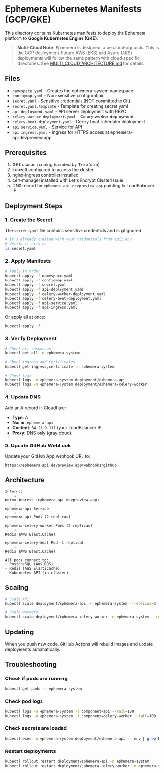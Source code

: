 # Ephemera Kubernetes Manifests (GCP/GKE)

This directory contains Kubernetes manifests to deploy the Ephemera platform to **Google Kubernetes Engine (GKE)**.

> **Multi-Cloud Note**: Ephemera is designed to be cloud-agnostic. This is the GCP deployment.
> Future AWS (EKS) and Azure (AKS) deployments will follow the same pattern with cloud-specific directories.
> See [MULTI_CLOUD_ARCHITECTURE.md](../../../MULTI_CLOUD_ARCHITECTURE.md) for details.

## Files

- `namespace.yaml` - Creates the ephemera-system namespace
- `configmap.yaml` - Non-sensitive configuration
- `secret.yaml` - Sensitive credentials (NOT committed to Git)
- `secret.yaml.template` - Template for creating secret.yaml
- `api-deployment.yaml` - API server deployment with RBAC
- `celery-worker-deployment.yaml` - Celery worker deployment
- `celery-beat-deployment.yaml` - Celery beat scheduler deployment
- `api-service.yaml` - Service for API
- `api-ingress.yaml` - Ingress for HTTPS access at ephemera-api.devpreview.app

## Prerequisites

1. GKE cluster running (created by Terraform)
2. kubectl configured to access the cluster
3. nginx-ingress controller installed
4. cert-manager installed with Let's Encrypt ClusterIssuer
5. DNS record for `ephemera-api.devpreview.app` pointing to LoadBalancer IP

## Deployment Steps

### 1. Create the Secret

The `secret.yaml` file contains sensitive credentials and is gitignored.

```bash
# It's already created with your credentials from api/.env
# Verify it exists:
ls secret.yaml
```

### 2. Apply Manifests

```bash
# Apply in order:
kubectl apply -f namespace.yaml
kubectl apply -f configmap.yaml
kubectl apply -f secret.yaml
kubectl apply -f api-deployment.yaml
kubectl apply -f celery-worker-deployment.yaml
kubectl apply -f celery-beat-deployment.yaml
kubectl apply -f api-service.yaml
kubectl apply -f api-ingress.yaml
```

Or apply all at once:

```bash
kubectl apply -f .
```

### 3. Verify Deployment

```bash
# Check all resources
kubectl get all -n ephemera-system

# Check ingress and certificates
kubectl get ingress,certificate -n ephemera-system

# Check logs
kubectl logs -n ephemera-system deployment/ephemera-api
kubectl logs -n ephemera-system deployment/ephemera-celery-worker
```

### 4. Update DNS

Add an A record in Cloudflare:
- **Type**: A
- **Name**: `ephemera-api`
- **Content**: `34.28.9.111` (your LoadBalancer IP)
- **Proxy**: DNS only (gray cloud)

### 5. Update GitHub Webhook

Update your GitHub App webhook URL to:
```
https://ephemera-api.devpreview.app/webhooks/github
```

## Architecture

```
Internet
    ↓
nginx-ingress (ephemera-api.devpreview.app)
    ↓
ephemera-api Service
    ↓
ephemera-api Pods (2 replicas)

ephemera-celery-worker Pods (2 replicas)
    ↓
Redis (AWS ElastiCache)

ephemera-celery-beat Pod (1 replica)
    ↓
Redis (AWS ElastiCache)

All pods connect to:
- PostgreSQL (AWS RDS)
- Redis (AWS ElastiCache)
- Kubernetes API (in-cluster)
```

## Scaling

```bash
# Scale API
kubectl scale deployment/ephemera-api -n ephemera-system --replicas=3

# Scale workers
kubectl scale deployment/ephemera-celery-worker -n ephemera-system --replicas=4
```

## Updating

When you push new code, GitHub Actions will rebuild images and update deployments automatically.

## Troubleshooting

### Check if pods are running
```bash
kubectl get pods -n ephemera-system
```

### Check pod logs
```bash
kubectl logs -n ephemera-system -l component=api --tail=100
kubectl logs -n ephemera-system -l component=celery-worker --tail=100
```

### Check secrets are loaded
```bash
kubectl exec -n ephemera-system deployment/ephemera-api -- env | grep DATABASE_URL
```

### Restart deployments
```bash
kubectl rollout restart deployment/ephemera-api -n ephemera-system
kubectl rollout restart deployment/ephemera-celery-worker -n ephemera-system
```
